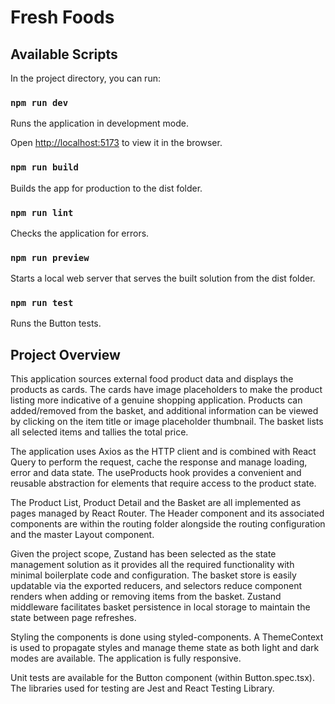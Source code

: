 # Fresh Foods

## Available Scripts

In the project directory, you can run:

### `npm run dev`

Runs the application in development mode.<br>

Open [http://localhost:5173](http://localhost:5173) to view it in the browser.

### `npm run build`

Builds the app for production to the dist folder.

### `npm run lint`

Checks the application for errors.

### `npm run preview`

Starts a local web server that serves the built solution from the dist folder.

### `npm run test`

Runs the Button tests.

## Project Overview

This application sources external food product data and displays the products as cards. The cards have image placeholders to make the product listing more indicative of a genuine shopping application. Products can added/removed from the basket, and additional information can be viewed by clicking on the item title or image placeholder thumbnail. The basket lists all selected items and tallies the total price.<br>

The application uses Axios as the HTTP client and is combined with React Query to perform the request, cache the response and manage loading, error and data state. The useProducts hook provides a convenient and reusable abstraction for elements that require access to the product state.<br>

The Product List, Product Detail and the Basket are all implemented as pages managed by React Router. The Header component and its associated components are within the routing folder alongside the routing configuration and the master Layout component.<br>

Given the project scope, Zustand has been selected as the state management solution as it provides all the required functionality with minimal boilerplate code and configuration. The basket store is easily updatable via the exported reducers, and selectors reduce component renders when adding or removing items from the basket. Zustand middleware facilitates basket persistence in local storage to maintain the state between page refreshes.<br>

Styling the components is done using styled-components. A ThemeContext is used to propagate styles and manage theme state as both light and dark modes are available. The application is fully responsive.<br>

Unit tests are available for the Button component (within Button.spec.tsx). The libraries used for testing are Jest and React Testing Library.<br>
